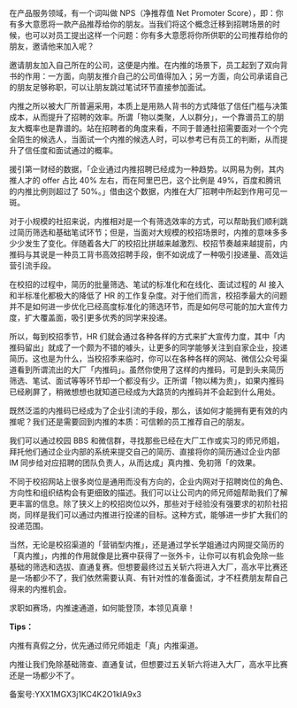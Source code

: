 在产品服务领域，有一个词叫做 NPS（净推荐值 Net Promoter Score），即：你有多大意愿将一款产品推荐给你的朋友。当我们将这个概念迁移到招聘场景的时候，也可以对员工提出这样一个问题：你有多大意愿将你所供职的公司推荐给你的朋友，邀请他来加入呢？

邀请朋友加入自己所在的公司，这便是内推。在内推的场景下，员工起到了双向背书的作用：一方面，向朋友推介自己的公司值得加入；另一方面，向公司承诺自己的朋友足够称职，可以让朋友跳过笔试环节直接参加面试。

内推之所以被大厂所普遍采用，本质上是用熟人背书的方式降低了信任门槛与决策成本，从而提升了招聘的效率。所谓「物以类聚，人以群分」，一个靠谱员工的朋友大概率也是靠谱的。站在招聘者的角度来看，不同于普通社招需要面对一个个完全陌生的候选人，当面试一个内推的候选人时，可以参考已有员工的判断，从而提升了信任度和面试通过的概率。

援引第一财经的数据，「企业通过内推招聘已经成为一种趋势。以网易为例，其内推人才的 offer 占比 40\% 左右，而在阿里巴巴，这个比例是 49\%，百度和腾讯的内推比例则超过了 50\%。」借由这个数据，内推在大厂招聘中所起到作用可见一斑。

对于小规模的社招来说，内推相对是一个有筛选效率的方式，可以帮助我们顺利跳过简历筛选和基础笔试环节；但是，当面对大规模的校招场景时，内推的意味多多少少发生了变化。伴随着各大厂的校招比拼越来越激烈、校招节奏越来越提前，内推码与其说是一种员工背书高效招聘手段，倒不如说成了一种吸引投递量、高效运营引流手段。

在校招的过程中，简历的批量筛选、笔试的标准化和在线化、面试过程的 AI 接入和半标准化都极大的降低了 HR 的工作复杂度。对于他们而言，校招季最大的问题并不是如何进一步优化已经高度标准化的筛选环节，而是如何尽可能的加大宣传力度，扩大覆盖面，吸引更多优秀的同学来投递。

所以，每到校招季节，HR 们就会通过各种各样的方式来扩大宣传力度，其中「内推码留出」就成了一个颇为不错的噱头，让更多的同学能够关注到自家企业，投递简历。这也是为什么，当校招季来临时，你可以在各种各样的网站、微信公众号渠道看到所谓流出的大厂「内推码」。虽然你使用了这样的内推码，可是到头来简历筛选、笔试、面试等等环节却一个都没有少。正所谓「物以稀为贵」，如果内推码已经刷屏了，稍微想想也就知道已经成为大路货的内推码并不会起到什么用处。

既然泛滥的内推码已经成为了企业引流的手段，那么，该如何才能拥有更有效的内推呢？我们还是需要回到内推的本质：可信赖的员工推荐自己的朋友。

我们可以通过校园 BBS 和微信群，寻找那些已经在大厂工作或实习的师兄师姐，拜托他们通过企业内部的系统来提交自己的简历、直接将你的简历通过企业内部 IM 同步给对应招聘的团队负责人，从而达成」真内推、免初筛「的效果。

不同于校招网站上很多岗位是通用而没有方向的，企业内网对于招聘岗位的角色、方向性和组织结构会有更细致的描述。我们可以让公司内的师兄师姐帮助我们了解更丰富的信息。除了狭义上的校招岗位以外，那些对于经验没有强要求的初阶社招岗，同样是我们可以通过内推进行投递的目标。这种方式，能够进一步扩大我们的投递范围。

当然，无论是校招渠道的「营销型内推」，还是通过学长学姐通过内网提交简历的「真内推」，内推的作用就像是比赛中获得了一张外卡，让你可以有机会免除一些基础的筛选和选拔、直通复赛。但想要最终过五关斩六将进入大厂，高水平比赛还是一场都少不了，我们依然需要认真、有针对性的准备面试，才不枉费朋友帮自己得来的内推机会。

求职如赛场，内推速通道，如何能登顶，本领见真章！

**Tips：**

内推有真假之分，优先通过师兄师姐走「真」内推渠道。

内推让我们免除基础筛查、直通复试，但想要过五关斩六将进入大厂，高水平比赛还是一场都少不了。

备案号:YXX1MGX3j1KC4K2O1kIA9x3